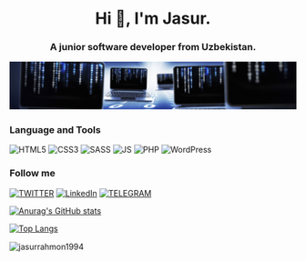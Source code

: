 <h1 align="center">Hi 👋, I'm Jasur.</h1>
<h3 align="center">A junior software developer from Uzbekistan.</h3>

[![Header](https://github.com/jasurrahmon1994/jasurrahmon1994/blob/main/assets/bg-main.jpg)](https://inspiring-engelbart-3a4611.netlify.app/)

<!-- ## I'm a Junior Software Developer.  -->

### Language and Tools

![HTML5](https://img.shields.io/badge/-HTML5-090909?style=for-the-badge&logo=html5)
![CSS3](https://img.shields.io/badge/-CSS3-090909?style=for-the-badge&logo=css3)
![SASS](https://img.shields.io/badge/-SASS-090909?style=for-the-badge&logo=sass)
![JS](https://img.shields.io/badge/-JavaScript-090909?style=for-the-badge&logo=javascript)
![PHP](https://img.shields.io/badge/-PHP-090909?style=for-the-badge&logo=php)
![WordPress](https://img.shields.io/badge/-WordPress-090909?style=for-the-badge&logo=wordpress)

### Follow me

[![TWITTER](https://img.shields.io/badge/-TWITTER-090909?style=for-the-badge&logo=twitter)](https://twitter.com/jasurrahmon94)
[![LinkedIn](https://img.shields.io/badge/-LinkedIn-090909?style=for-the-badge&logo=twitter)](https://www.linkedin.com/in/jasurbek-rahmonov/)
[![TELEGRAM](https://img.shields.io/badge/-TELEGRAM-090909?style=for-the-badge&logo=telegram)](https://t.me/JasurRahmonov)


[![Anurag's GitHub stats](https://github-readme-stats.vercel.app/api?username=jasurrahmon1994&count_private=true&show_icons=true&theme=radical)](https://github.com/anuraghazra/github-readme-stats)

[![Top Langs](https://github-readme-stats.vercel.app/api/top-langs/?username=jasurrahmon1994&theme=radical)](https://github.com/jasurrahmon1994/github-readme-stats)

<p><img align="center" src="https://github-readme-streak-stats.herokuapp.com/?user=jasurrahmon1994&theme=radical" alt="jasurrahmon1994" /></p>
